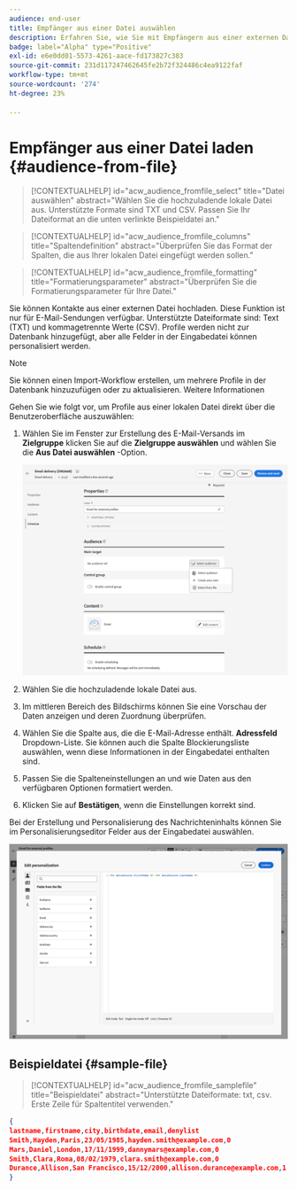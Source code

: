 ```yaml
---
audience: end-user
title: Empfänger aus einer Datei auswählen
description: Erfahren Sie, wie Sie mit Empfängern aus einer externen Datei E-Mail-Zielgruppen erstellen können.
badge: label="Alpha" type="Positive"
exl-id: e6e0dd01-5573-4261-aace-fd173827c383
source-git-commit: 231d117247462645fe2b72f324486c4ea9122faf
workflow-type: tm+mt
source-wordcount: '274'
ht-degree: 23%

---
```


# Empfänger aus einer Datei laden {#audience-from-file}

>[!CONTEXTUALHELP]
>id="acw_audience_fromfile_select"
>title="Datei auswählen"
>abstract="Wählen Sie die hochzuladende lokale Datei aus. Unterstützte Formate sind TXT und CSV. Passen Sie Ihr Dateiformat an die unten verlinkte Beispieldatei an."

>[!CONTEXTUALHELP]
>id="acw_audience_fromfile_columns"
>title="Spaltendefinition"
>abstract="Überprüfen Sie das Format der Spalten, die aus Ihrer lokalen Datei eingefügt werden sollen."

>[!CONTEXTUALHELP]
>id="acw_audience_fromfile_formatting"
>title="Formatierungsparameter"
>abstract="Überprüfen Sie die Formatierungsparameter für Ihre Datei."

Sie können Kontakte aus einer externen Datei hochladen. Diese Funktion ist nur für E-Mail-Sendungen verfügbar. Unterstützte Dateiformate sind: Text (TXT) und kommagetrennte Werte (CSV). Profile werden nicht zur Datenbank hinzugefügt, aber alle Felder in der Eingabedatei können personalisiert werden.

>[!NOTE]
>
>Sie können einen Import-Workflow erstellen, um mehrere Profile in der Datenbank hinzuzufügen oder zu aktualisieren. Weitere Informationen


Gehen Sie wie folgt vor, um Profile aus einer lokalen Datei direkt über die Benutzeroberfläche auszuwählen:

1. Wählen Sie im Fenster zur Erstellung des E-Mail-Versands im **Zielgruppe** klicken Sie auf die **Zielgruppe auswählen** und wählen Sie die **Aus Datei auswählen** -Option.

   ![](assets/select-from-file.png)

1. Wählen Sie die hochzuladende lokale Datei aus.
1. Im mittleren Bereich des Bildschirms können Sie eine Vorschau der Daten anzeigen und deren Zuordnung überprüfen.
1. Wählen Sie die Spalte aus, die die E-Mail-Adresse enthält. **Adressfeld** Dropdown-Liste. Sie können auch die Spalte Blockierungsliste auswählen, wenn diese Informationen in der Eingabedatei enthalten sind.
1. Passen Sie die Spalteneinstellungen an und wie Daten aus den verfügbaren Optionen formatiert werden.
1. Klicken Sie auf **Bestätigen**, wenn die Einstellungen korrekt sind.

Bei der Erstellung und Personalisierung des Nachrichteninhalts können Sie im Personalisierungseditor Felder aus der Eingabedatei auswählen.

![](assets/select-external-perso.png)

## Beispieldatei {#sample-file}

>[!CONTEXTUALHELP]
>id="acw_audience_fromfile_samplefile"
>title="Beispieldatei"
>abstract="Unterstützte Dateiformate: txt, csv. Erste Zeile für Spaltentitel verwenden."


```json
{
lastname,firstname,city,birthdate,email,denylist
Smith,Hayden,Paris,23/05/1985,hayden.smith@example.com,0
Mars,Daniel,London,17/11/1999,dannymars@example.com,0
Smith,Clara,Roma,08/02/1979,clara.smith@example.com,0
Durance,Allison,San Francisco,15/12/2000,allison.durance@example.com,1
}
```
